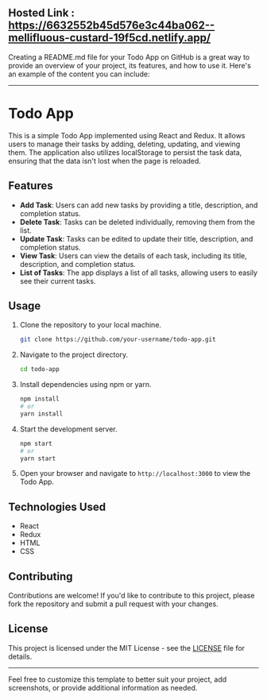 ## Hosted Link : https://6632552b45d576e3c44ba062--mellifluous-custard-19f5cd.netlify.app/


Creating a README.md file for your Todo App on GitHub is a great way to provide an overview of your project, its features, and how to use it. Here's an example of the content you can include:

---

# Todo App

This is a simple Todo App implemented using React and Redux. It allows users to manage their tasks by adding, deleting, updating, and viewing them. The application also utilizes localStorage to persist the task data, ensuring that the data isn't lost when the page is reloaded.

## Features

- **Add Task**: Users can add new tasks by providing a title, description, and completion status.
- **Delete Task**: Tasks can be deleted individually, removing them from the list.
- **Update Task**: Tasks can be edited to update their title, description, and completion status.
- **View Task**: Users can view the details of each task, including its title, description, and completion status.
- **List of Tasks**: The app displays a list of all tasks, allowing users to easily see their current tasks.

## Usage

1. Clone the repository to your local machine.
   ```bash
   git clone https://github.com/your-username/todo-app.git
   ```

2. Navigate to the project directory.
   ```bash
   cd todo-app
   ```

3. Install dependencies using npm or yarn.
   ```bash
   npm install
   # or
   yarn install
   ```

4. Start the development server.
   ```bash
   npm start
   # or
   yarn start
   ```

5. Open your browser and navigate to `http://localhost:3000` to view the Todo App.

## Technologies Used

- React
- Redux
- HTML
- CSS

## Contributing

Contributions are welcome! If you'd like to contribute to this project, please fork the repository and submit a pull request with your changes.

## License

This project is licensed under the MIT License - see the [LICENSE](LICENSE) file for details.

---

Feel free to customize this template to better suit your project, add screenshots, or provide additional information as needed.
